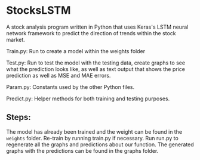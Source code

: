 # StocksLSTM

A stock analysis program written in Python that uses Keras's LSTM neural network framework to predict the direction of trends within the stock market.

Train.py: Run to create a model within the weights folder

Test.py: Run to test the model with the testing data, create graphs to see what the prediction looks like, as well as text output that shows the price prediction as well as MSE and MAE errors.

Param.py: Constants used by the other Python files.

Predict.py: Helper methods for both training and testing purposes.

## Steps:
The model has already been trained and the weight can be found in the `weights` folder. Re-train by running train.py if necessary. Run run.py to regenerate all the graphs and predictions about our function. The generated graphs with the predictions can be found in the graphs folder. 